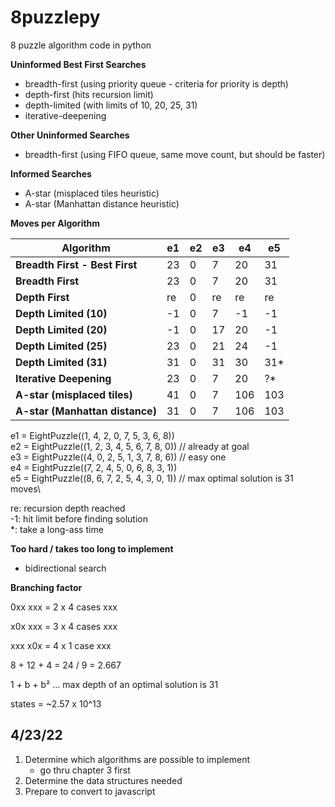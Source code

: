 # 8puzzlepy
8 puzzle algorithm code in python

**Uninformed Best First Searches**
* breadth-first (using priority queue - criteria for priority is depth)
* depth-first (hits recursion limit)
* depth-limited (with limits of 10, 20, 25, 31)
* iterative-deepening

**Other Uninformed Searches**
* breadth-first (using FIFO queue, same move count, but should be faster)

**Informed Searches**
* A-star (misplaced tiles heuristic)
* A-star (Manhattan distance heuristic)

**Moves per Algorithm**

| **Algorithm**                   | **e1** | **e2** | **e3** | **e4** | **e5** |
|---------------------------------|--------|--------|--------|--------|--------|
| **Breadth First - Best First**  | 23     | 0      | 7      | 20     | 31     |
| **Breadth First**               | 23     | 0      | 7      | 20     | 31     |
| **Depth First**                 | re     | 0      | re     | re     | re     |
| **Depth Limited (10)**          | -1     | 0      | 7      | -1     | -1     |
| **Depth Limited (20)**          | -1     | 0      | 17     | 20     | -1     |
| **Depth Limited (25)**          | 23     | 0      | 21     | 24     | -1     |
| **Depth Limited (31)**          | 31     | 0      | 31     | 30     | 31*    |
| **Iterative Deepening**         | 23     | 0      | 7      | 20     | ?*     |
| **A-star (misplaced tiles)**    | 41     | 0      | 7      | 106    | 103    |
| **A-star (Manhattan distance)** | 31     | 0      | 7      | 106    | 103    |

e1 = EightPuzzle((1, 4, 2, 0, 7, 5, 3, 6, 8))\
e2 = EightPuzzle((1, 2, 3, 4, 5, 6, 7, 8, 0)) // already at goal\
e3 = EightPuzzle((4, 0, 2, 5, 1, 3, 7, 8, 6)) // easy one\
e4 = EightPuzzle((7, 2, 4, 5, 0, 6, 8, 3, 1))\
e5 = EightPuzzle((8, 6, 7, 2, 5, 4, 3, 0, 1)) // max optimal solution is 31 moves\

re: recursion depth reached\
-1: hit limit before finding solution\
\*: take a long-ass time

**Too hard / takes too long to implement**
- bidirectional search

**Branching factor**

0xx
xxx = 2 x 4 cases
xxx

x0x
xxx = 3 x 4 cases
xxx

xxx
x0x = 4 x 1 case
xxx

8 + 12 + 4 = 24 / 9 = 2.667

1 + b + b² ... max depth of an optimal solution is 31

states = ~2.57 x 10^13


## 4/23/22
1. Determine which algorithms are possible to implement
    - go thru chapter 3 first
2. Determine the data structures needed
3. Prepare to convert to javascript

